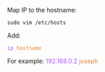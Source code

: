 Map IP to the hostname:
<pre><code>sudo vim /etc/hosts</pre></code>
Add: 
<pre><code><font color="#aa57fc">ip</font> <font color="#e8842b">hostname</font></pre></code>
For example: <font color="#aa57fc">192.168.0.2</font> <font color="#e8842b">joseph</font>

